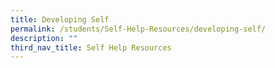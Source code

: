 ```yaml
---
title: Developing Self
permalink: /students/Self-Help-Resources/developing-self/
description: ""
third_nav_title: Self Help Resources
---
```

